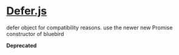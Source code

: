 

<!-- Start Defer.js -->

# [Defer.js](Defer.js)

defer object for compatibility reasons. use the newer new Promise constructor of bluebird

**Deprecated**

<!-- End Defer.js -->

